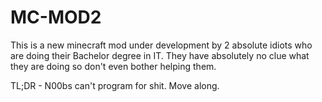 # MC-MOD2
This is a new minecraft mod under development by 2 absolute idiots who are doing their Bachelor degree in IT. 
They have absolutely no clue what they are doing so don't even bother helping them. 

TL;DR - N00bs can't program for shit. Move along. 
